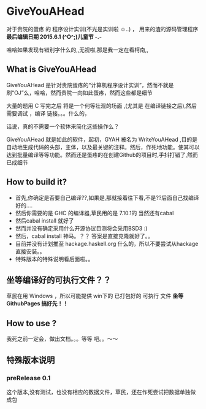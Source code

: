 
# GiveYouAHead
对于贵院的蛋疼 的 程序设计实训(不光是实训啦 ☺..) ， 用来的渣的源码管理程序
**最后编辑日期 2015.6.1 (^O^;)儿童节 -.-**


哈哈如果发现有错别字什么的,,无视啦,那是我一定在看柯南,,

## What is GiveYouAHead

GiveYouAHead 是针对贵院蛋疼的“计算机程序设计实训”，然而不就是刷“OJ”么，哈哈，然而贵院一向如此蛋疼，然而这些都是细节

大量的题用 C 写完之后 将是一个何等壮观的场面 ,(尤其是 在编译链接之后),然后需要调试 ，编译 链接。。。什么的，

话说，真的不需要一个软体来简化这些操作么？

GiveYouAHead 就是如此的软件，起初，GYAH 被名为 WriteYouAHead ,目的是自动地生成代码的头部，主体，以及最关键的注释。然后，作死地功能。使其可以达到批量编译等等功能。然而还是蛋疼的在创建Github的项目时,手抖打错了,然而已成细节


## How to build it?

*  首先,你确定是否要自己编译??,如果是,那就接着往下看,不是??后面自己找编译好的....
* 然后你需要的是 GHC 的编译器,草民用的是 7.10.1的 当然还有cabal 
* 然后cabal install 就好了
* 然而并没有确定采用什么开源协议目测将会采用BSD3 :)
* 然后，cabal install 神马。？？ 答案是直接克隆就好了。。
* 目前并没有计划推至 hackage.haskell.org 什么的，所以不要尝试从hackage直接安装。。
* 特殊版本的特殊说明看后面啦。。

## 坐等编译好的可执行文件？？

草民在用 Windows ，所以可能提供 win下的 已打包好的 可执行 文件 **坐等 GithubPages 搞好先！！**

## How to use ?

我死之前一定会，做出文档。。。等等 吧。。～～

## 特殊版本说明 

### preRelease 0.1

这个版本,没有测试，也没有相应的数据文件，草民，还在作死尝试把数据单独做成包
